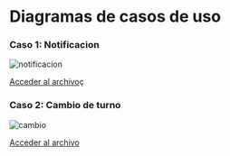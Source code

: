 # Diagramas de casos de uso

### Caso 1: Notificacion

![notificacion](https://github.com/user-attachments/assets/55ae251f-3201-4d08-b496-2d61159111d0)

[Acceder al archivo](https://drive.google.com/file/d/1Nd5PRd0QcMnkEs2gt72d_Dph5VXqmWP1/view?usp=sharing)ç

### Caso 2: Cambio de turno


![cambio](https://github.com/user-attachments/assets/d13bf0eb-3508-4181-b323-6d32be0833d4)

[Acceder al archivo](https://drive.google.com/file/d/1TrL8PJoK3T2zCxXyYIBYwTrN-qchiu_O/view?usp=sharing)

